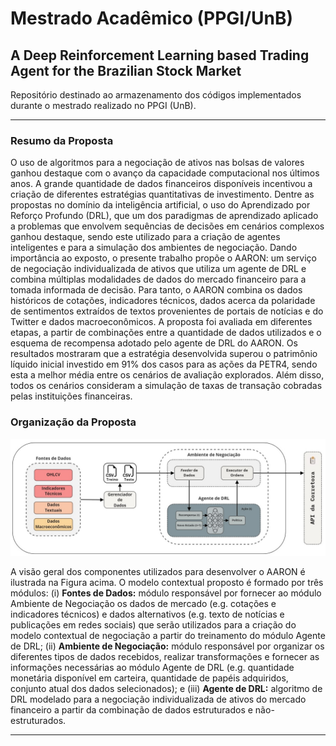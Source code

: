 # Mestrado Acadêmico (PPGI/UnB)

## A Deep Reinforcement Learning based Trading Agent for the Brazilian Stock Market

Repositório destinado ao armazenamento dos códigos implementados durante o mestrado realizado no PPGI (UnB). 

---

### Resumo da Proposta

O uso de algoritmos para a negociação de ativos nas bolsas de valores ganhou destaque com o avanço da capacidade computacional nos últimos anos. A grande quantidade de dados financeiros disponíveis incentivou a criação de diferentes estratégias quantitativas de investimento. Dentre as propostas no domínio da inteligência artificial, o uso do Aprendizado por Reforço Profundo (DRL), que um dos paradigmas de aprendizado aplicado a problemas que envolvem sequências de decisões em cenários complexos ganhou destaque, sendo este utilizado para a criação de agentes inteligentes e para a simulação dos ambientes de negociação. Dando importância ao exposto, o presente trabalho propõe o AARON: um serviço de negociação individualizada de ativos que utiliza um agente de DRL e combina múltiplas modalidades de dados do mercado financeiro para a tomada informada de decisão. Para tanto, o AARON combina os dados históricos de cotações, indicadores técnicos, dados acerca da polaridade de sentimentos extraídos de textos provenientes de portais de notícias e do Twitter e dados macroeconômicos. A proposta foi avaliada em diferentes etapas, a partir de combinações entre a quantidade de dados utilizados e o esquema de recompensa adotado pelo agente de DRL do AARON. Os resultados mostraram que a estratégia desenvolvida superou o patrimônio líquido inicial investido em 91\% dos casos para as ações da PETR4, sendo esta a melhor média entre os cenários de avaliação explorados. Além disso, todos os cenários consideram a simulação de taxas de transação cobradas pelas instituições financeiras.

### Organização da Proposta

![visão geral do aaron](./img/visao_geral.jpg)

A visão geral dos componentes utilizados para desenvolver o AARON é ilustrada na Figura acima. O modelo contextual proposto é formado por três módulos: (i) **Fontes de Dados:** módulo responsável por fornecer ao módulo Ambiente de Negociação os dados de mercado (e.g. cotações e indicadores técnicos) e dados alternativos (e.g. texto de notícias e publicações em redes sociais) que serão utilizados para a criação do modelo contextual de negociação a partir do treinamento do módulo Agente de DRL; (ii) **Ambiente de Negociação:** módulo responsável por organizar os diferentes tipos de dados recebidos, realizar transformações e fornecer as informações necessárias ao módulo Agente de DRL (e.g. quantidade monetária disponível em carteira, quantidade de papéis adquiridos, conjunto atual dos dados selecionados); e (iii) **Agente de DRL:** algoritmo de DRL modelado para a negociação individualizada de ativos do mercado financeiro a partir da combinação de dados estruturados e não-estruturados.

---




